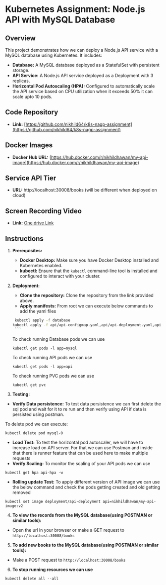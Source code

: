 # Kubernetes Assignment: Node.js API with MySQL Database

## Overview

This project demonstrates how we can deploy a Node.js API service with a MySQL database using Kubernetes. It includes:

- **Database:** A MySQL database deployed as a StatefulSet with persistent storage.
- **API Service:** A Node.js API service deployed as a Deployment with 3 replicas.
- **Horizontal Pod Autoscaling (HPA):** Configured to automatically scale the API service based on CPU utilization when it exceeds 50% it can scale upto 10 pods.

## Code Repository

- **Link:** [https://github.com/nikhild64/k8s-nagp-assignment](https://github.com/nikhild64/k8s-nagp-assignment)

## Docker Images

- **Docker Hub URL:** [https://hub.docker.com/r/nikhildhawan/my-api-image](https://hub.docker.com/r/nikhildhawan/my-api-image)

## Service API Tier

- **URL:** http://localhost:30008/books (will be different when deployed on cloud)

## Screen Recording Video

- **Link:** [One drive Link](https://nagarro-my.sharepoint.com/:v:/p/nikhil_dhawan/ETeyIDqFrRBJva-4E4CxcC8B3mjg0NzWG75ivgOfeUhG7A)

## Instructions

1. **Prerequisites:**

   - **Docker Desktop:** Make sure you have Docker Desktop installed and Kubernetes enabled.
   - **kubectl:** Ensure that the `kubectl` command-line tool is installed and configured to interact with your cluster.

2. **Deployment:**

   - **Clone the repository:** Clone the repository from the link provided above.
   - **Apply manifests:** From root we can execute below commands to add the yaml files

   ````bash
    kubectl apply -f database
   kubectl apply -f api/api-configmap.yaml,api/api-deployment.yaml,api/api-secret.yaml,api/api-service.yaml,api/components.yaml,api/hpa.yaml
    ```

   ````

   To check running Database pods we can use

   ```
   kubectl get pods -l app=mysql
   ```

   To check running API pods we can use

   ```
   kubectl get pods -l app=api
   ```

   To check running PVC pods we can use

   ```
   kubectl get pvc
   ```

3. **Testing:**

- **Verify Data persistence:** To test data persistence we can first delete the sql pod and wait for it to re run and then verify using API if data is persisted using postman.

To delete pod we can execute:

```
kubectl delete pod mysql-0
```

- **Load Test:** To test the horizontal pod autoscaler, we will have to increase load on API server. For that we can use Postman and inside that there is runner feature that can be used here to make multiple requests
- **Verify Scaling:** To monitor the scaling of your API pods we can use

```
kubectl get hpa api-hpa -w
```

- **Rolling update Test:** To apply different version of API image we can use the below command and check the pods getting created and old getting removed

```
kubectl set image deployment/api-deployment api=nikhildhawan/my-api-image:v2
```

4. **To view the records from the MySQL database(using POSTMAN or similar tools):**

- Open the url in your browser or make a GET request to `http://localhost:30008/books`

5. **To add new books to the MySQL database(using POSTMAN or similar tools):**

- Make a POST request to `http://localhost:30008/books`

6. **To stop running resources we can use**

```
kubectl delete all --all
```
